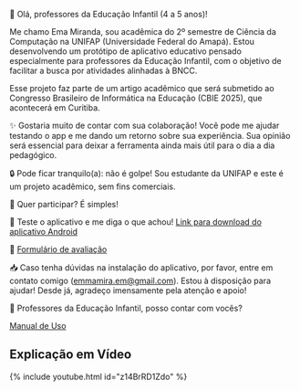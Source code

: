 👋 Olá, professores da Educação Infantil (4 a 5 anos)!

Me chamo Ema Miranda, sou acadêmica do 2º semestre de Ciência da Computação na UNIFAP (Universidade Federal do Amapá). Estou desenvolvendo um protótipo de aplicativo educativo pensado especialmente para professores da Educação Infantil, com o objetivo de facilitar a busca por atividades alinhadas à BNCC.

Esse projeto faz parte de um artigo acadêmico que será submetido ao Congresso Brasileiro de Informática na Educação (CBIE 2025), que acontecerá em Curitiba.

✨ Gostaria muito de contar com sua colaboração!
Você pode me ajudar testando o app e me dando um retorno sobre sua experiência. Sua opinião será essencial para deixar a ferramenta ainda mais útil para o dia a dia pedagógico.

🔒 Pode ficar tranquilo(a): não é golpe!
Sou estudante da UNIFAP e este é um projeto acadêmico, sem fins comerciais.

📲 Quer participar? É simples!

💬 Teste o aplicativo e me diga o que achou! [Link para download do aplicativo Android](https://adolfont.github.io/research/app/BNCC_ATIVIDADES.apk)

🔗 [Formulário de avaliação](https://forms.gle/YUciBi5q6dp567tx8)

📥 Caso tenha dúvidas na instalação do aplicativo, por favor, entre em contato comigo (emmamira.em@gmail.com). Estou à disposição para ajudar!
Desde já, agradeço imensamente pela atenção e apoio!

🤍 Professores da Educação Infantil, posso contar com vocês?


[Manual de Uso](https://adolfont.github.io/research/app/orienta%C3%A7%C3%83O%20BNCC.pdf)


## Explicação em Vídeo

{% include youtube.html id="z14BrRD1Zdo" %}

